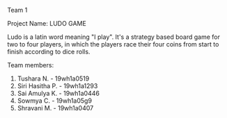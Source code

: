 Team 1

Project Name: LUDO GAME

Ludo is a latin word meaning "I play". It's a strategy based board game for two to four players, in which the players race their four coins from start to finish according to dice rolls.

Team members: 
1. Tushara N. - 19wh1a0519
2. Siri Hasitha P. - 19wh1a1293
3. Sai Amulya K. - 19wh1a0446
4. Sowmya C. - 19wh1a05g9
5. Shravani M. - 19wh1a0407
